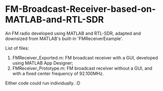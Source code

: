 # FM-Broadcast-Receiver-based-on-MATLAB-and-RTL-SDR
An FM radio developed using MATLAB and RTL-SDR, adapted and downsized from MATLAB's built-in 'FMReceiverExample'.

List of files:

1. FMReceiver_Exported.m: FM broadcast receiver with a GUI, developed using MATLAB App Designer;
2. FMReceiver_Prototype.m: FM broadcast receiver without a GUI, and with a fixed center frequency of 92.100MHz.

Either code could run individually. :D
